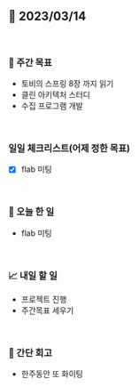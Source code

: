 ## 📅 2023/03/14

<br/>

### 🏹 주간 목표

- 토비의 스프링 8장 까지 읽기
- 클린 아키텍처 스터디
- 수집 프로그램 개발

<br/>

### 일일 체크리스트(어제 정한 목표)

- [x] flab 미팅

<br/>

### 💯 오늘 한 일

- flab 미팅

<br/>

### 📈 내일 할 일

- 프로젝트 진행
- 주간목표 세우기

<br/>

### 🧐 간단 회고

- 한주동안 또 화이팅
